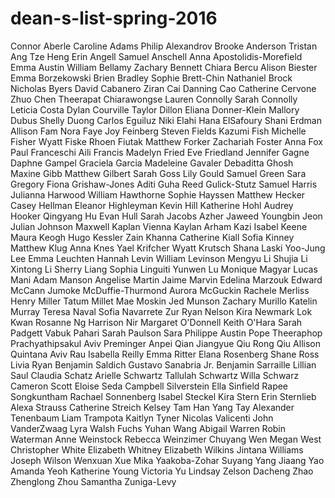 # dean-s-list-spring-2016
Connor Aberle
Caroline Adams
Philip Alexandrov
Brooke Anderson
Tristan Ang Tze Heng
Erin Angell
Samuel Anschell
Anna Apostolidis-Morefield
Emma Austin
William Bellamy
Zachary Bennett
Chiara Bercu
Alison Biester
Emma Borzekowski
Brien Bradley
Sophie Brett-Chin
Nathaniel Brock
Nicholas Byers
David Cabanero
Ziran Cai
Danning Cao
Catherine Cervone
Zhuo Chen
Theerapat Chiarawongse
Lauren Connolly
Sarah Connolly
Leticia Costa
Dylan Courville
Taylor Dillon
Eliana Donner-Klein
Mallory Dubus
Shelly Duong
Carlos Eguiluz
Niki Elahi
Hana ElSafoury
Shani Erdman
Allison Fam
Nora Faye
Joy Feinberg
Steven Fields
Kazumi Fish
Michelle Fisher
Wyatt Fiske
Rhoen Fiutak
Matthew Forker
Zachariah Foster
Anna Fox
Paul Franceschi
Aili Francis
Madelyn Fried
Eve Friedland
Jennifer Gagne
Daphne Gampel
Graciela Garcia
Madeleine Gavaler
Debaditta Ghosh
Maxine Gibb
Matthew Gilbert
Sarah Goss
Lily Gould
Samuel Green
Sara Gregory
Fiona Grishaw-Jones
Aditi Guha
Reed Gulick-Stutz
Samuel Harris
Julianna Harwood
William Hawthorne
Sophie Hayssen
Matthew Hecker
Casey Hellman
Eleanor Highleyman
Kevin Hill
Katherine Hohl
Audrey Hooker
Qingyang Hu
Evan Hull
Sarah Jacobs
Azher Jaweed
Youngbin Jeon
Julian Johnson
Maxwell Kaplan
Vienna Kaylan
Arham Kazi
Isabel Keene
Maura Keogh
Hugo Kessler
Zain Khanna
Catherine Kiall
Sofia Kinney
Matthew Klug
Anna Knes
Yael Krifcher
Wyatt Krutsch
Shana Laski
Yoo-Jung Lee
Emma Leuchten
Hannah Levin
William Levinson
Mengyu Li
Shujia Li
Xintong Li
Sherry Liang
Sophia Linguiti
Yunwen Lu
Monique Magyar
Lucas Mani
Adam Manson
Angelise Martin
Jaime Marvin
Edelina Marzouk
Edward McCann
Jumoke McDuffie-Thurmond
Aurora McGuckin
Rachele Merliss
Henry Miller
Tatum Millet
Mae Moskin
Jed Munson
Zachary Murillo
Katelin Murray
Teresa Naval
Sofia Navarrete Zur
Ryan Nelson
Kira Newmark
Lok Kwan Rosanne Ng
Harrison Nir
Margaret O'Donnell
Keith O'Hara
Sarah Padgett
Vabuk Pahari
Sarah Paulson
Sara Philippe
Austin Pope
Theeraphop Prachyathipsakul
Aviv Preminger
Anpei Qian
Jiangyue Qiu
Rong Qiu
Allison Quintana
Aviv Rau
Isabella Reilly
Emma Ritter
Elana Rosenberg
Shane Ross
Livia Ryan
Benjamin Saldich
Gustavo Sanabria Jr.
Benjamin Sarraille
Lillian Saul
Claudia Schatz
Arielle Schwartz
Tallulah Schwartz
Willa Schwarz
Cameron Scott
Eloise Seda
Campbell Silverstein
Ella Sinfield
Rapee Songkuntham
Rachael Sonnenberg
Isabel Steckel
Kira Stern
Erin Sternlieb
Alexa Strauss
Catherine Streich
Kelsey Tam
Han Yang Tay
Alexander Tenenbaum
Liam Trampota
Kaitlyn Tyner
Nicolas Valicenti
John VanderZwaag
Lyra Walsh Fuchs
Yuhan Wang
Abigail Warren
Robin Waterman
Anne Weinstock
Rebecca Weinzimer
Chuyang Wen
Megan West
Christopher White
Elizabeth Whitney
Elizabeth Wilkins
Jintana Williams
Joseph Wilson
Wenxuan Xue
Mika Yaakoba-Zohar
Suyang Yang
Jiaang Yao
Amanda Yeoh
Katherine Young
Victoria Yu
Lindsay Zelson
Dacheng Zhao
Zhenglong Zhou
Samantha Zuniga-Levy

